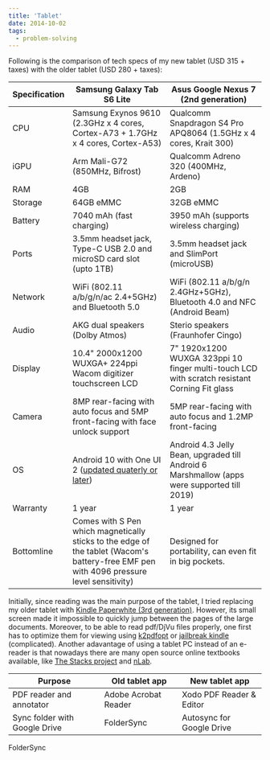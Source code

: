 ```yaml
---
title: 'Tablet'
date: 2014-10-02
tags:
  - problem-solving
---
```


Following is the comparison of tech specs of my new tablet (USD 315 + taxes) with the older tablet (USD 280 + taxes):

| Specification | Samsung Galaxy Tab S6 Lite | Asus Google Nexus 7 (2nd generation) |
| --------------| -------------------------- | ------------------------------------ |
| CPU | Samsung Exynos 9610 (2.3GHz x 4 cores, Cortex-A73 + 1.7GHz x 4 cores, Cortex-A53) | Qualcomm Snapdragon S4 Pro APQ8064 (1.5GHz x 4 cores, Krait 300)|
| iGPU | Arm	Mali-G72 (850MHz, Bifrost) | Qualcomm Adreno 320 (400MHz, Ardeno)|
| RAM | 4GB | 2GB |
| Storage | 64GB eMMC |  32GB eMMC|
| Battery | 7040 mAh (fast charging) | 3950 mAh (supports wireless charging)|
| Ports | 3.5mm headset jack,  Type-C USB 2.0 and microSD card slot (upto 1TB) | 3.5mm headset jack and SlimPort (microUSB)|
| Network | WiFi (802.11 a/b/g/n/ac 2.4+5GHz) and Bluetooth 5.0 | WiFi (802.11 a/b/g/n 2.4GHz+5GHz), Bluetooth 4.0 and NFC (Android Beam)|
| Audio | AKG dual speakers (Dolby Atmos) | Sterio speakers (Fraunhofer Cingo)|
| Display |10.4" 2000x1200 WUXGA+ 224ppi Wacom digitizer touchscreen LCD | 7" 1920x1200 WUXGA 323ppi 10 finger multi-touch LCD with scratch resistant Corning Fit glass| 
| Camera |  8MP rear-facing with auto focus and 5MP front-facing with face unlock support |  5MP rear-facing with auto focus and 1.2MP front-facing |
| OS | Android 10 with One UI 2 ([updated quaterly or later](https://security.samsungmobile.com/workScope.smsb)) | Android 4.3 Jelly Bean, upgraded till Android 6 Marshmallow (apps were supported till 2019)| 
| Warranty | 1 year | 1 year |
| Bottomline | Comes with S Pen which magnetically sticks to the edge of the tablet (Wacom's battery-free EMF pen with 4096 pressure level sensitivity) | Designed for portability, can even fit in big pockets.|

Initially, since reading was the main purpose of the tablet, I tried replacing my older tablet with [Kindle Paperwhite (3rd generation)](https://en.wikipedia.org/wiki/Amazon_Kindle#Kindle_Paperwhite_(third_generation)). However, its small screen made it impossible to quickly jump between the pages of the large documents. Moreover, to be able to read pdf/DjVu files properly, one first has to optimize them for viewing using [k2pdfopt](https://www.willus.com/k2pdfopt/) or [jailbreak kindle](https://decryptronics.github.io/electronics/2020/07/12/jailbreaking-my-kindle-paperwhite-3.html) (complicated). Another adavantage of using a tablet PC instead of an e-reader is that nowadays there are many open source online textbooks available, like [The Stacks project](https://stacks.math.columbia.edu/) and [nLab](https://ncatlab.org/nlab/show/mathematics).

<!---
For Apple products you pay the premium price for better support but at the same time limited by the company. I feel suffocated by Microsoft/Apple/Amazon devices since you pay them to control your choices, whereas with open-source approach taken by Google, people are allowed to experiment. Moreover, Android updates, like Linux, are modular. For example, Google Pixel 3a (USD 399 + taxes) was released with Android 9 (May 2019) and is supposed to be supported for at least 3 years (May 2022) i.e. until Android 12. What this means is that, it will be safe to use Pixel 3a for 
--->

| Purpose | Old tablet app | New tablet app |
| -------- | -----------  |----------------- |
| PDF reader and annotator | Adobe Acrobat Reader | Xodo PDF Reader & Editor |
| Sync folder with Google Drive | FolderSync | Autosync for Google Drive |
FolderSync
